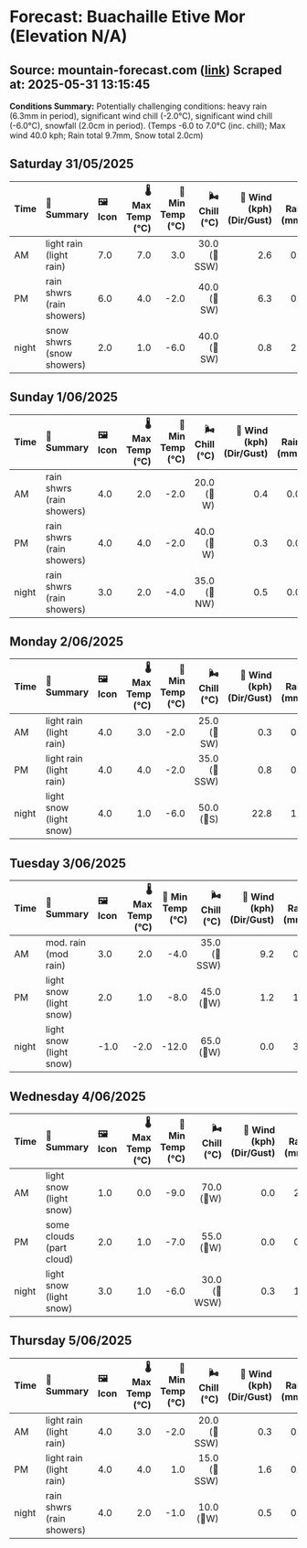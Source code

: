 # Forecast: Buachaille Etive Mor (Elevation N/A)
**Source:** mountain-forecast.com ([link](https://www.mountain-forecast.com/peaks/Buachaille-Etive-Mor/forecasts/1020))
**Scraped at:** 2025-05-31 13:15:45
---

**Conditions Summary:** Potentially challenging conditions: heavy rain (6.3mm in period), significant wind chill (-2.0°C), significant wind chill (-6.0°C), snowfall (2.0cm in period). (Temps -6.0 to 7.0°C (inc. chill); Max wind 40.0 kph; Rain total 9.7mm, Snow total 2.0cm)

## Saturday 31/05/2025
| **Time** | **📝 Summary** | **🖼️ Icon** | **🌡️ Max Temp (°C)** | **🥶 Min Temp (°C)** | **🌬️ Chill (°C)** | **💨 Wind (kph) (Dir/Gust)** | **💧 Rain (mm)** | **❄️ Snow (cm)** | **☁️ Cloud Base (m)** | **🧊 Freezing Lvl (m)** |
|:------- |:------- |:----- |--------------: |-------------: |-----------: |---------------------: |---------: |----------: |---------------: |----------------: |
| AM      | light rain<br><span class="icon-desc">(light rain)</span> | 7.0 | 7.0 | 3.0 | 30.0<br>(🧭SSW) | 2.6 | 0.0 | 300 | 2200 |
| PM      | rain shwrs<br><span class="icon-desc">(rain showers)</span> | 6.0 | 4.0 | -2.0 | 40.0<br>(🧭SW) | 6.3 | 0.0 | 250 | 1900 |
| night   | snow shwrs<br><span class="icon-desc">(snow showers)</span> | 2.0 | 1.0 | -6.0 | 40.0<br>(🧭SW) | 0.8 | 2.0 | 650 | 1250 |

## Sunday 1/06/2025
| **Time** | **📝 Summary** | **🖼️ Icon** | **🌡️ Max Temp (°C)** | **🥶 Min Temp (°C)** | **🌬️ Chill (°C)** | **💨 Wind (kph) (Dir/Gust)** | **💧 Rain (mm)** | **❄️ Snow (cm)** | **☁️ Cloud Base (m)** | **🧊 Freezing Lvl (m)** |
|:------- |:------- |:----- |--------------: |-------------: |-----------: |---------------------: |---------: |----------: |---------------: |----------------: |
| AM      | rain shwrs<br><span class="icon-desc">(rain showers)</span> | 4.0 | 2.0 | -2.0 | 20.0<br>(🧭W) | 0.4 | 0.0 | 350 | 1300 |
| PM      | rain shwrs<br><span class="icon-desc">(rain showers)</span> | 4.0 | 4.0 | -2.0 | 40.0<br>(🧭W) | 0.3 | 0.0 | 1450 | 1600 |
| night   | rain shwrs<br><span class="icon-desc">(rain showers)</span> | 3.0 | 2.0 | -4.0 | 35.0<br>(🧭NW) | 0.5 | 0.0 | 350 | 1300 |

## Monday 2/06/2025
| **Time** | **📝 Summary** | **🖼️ Icon** | **🌡️ Max Temp (°C)** | **🥶 Min Temp (°C)** | **🌬️ Chill (°C)** | **💨 Wind (kph) (Dir/Gust)** | **💧 Rain (mm)** | **❄️ Snow (cm)** | **☁️ Cloud Base (m)** | **🧊 Freezing Lvl (m)** |
|:------- |:------- |:----- |--------------: |-------------: |-----------: |---------------------: |---------: |----------: |---------------: |----------------: |
| AM      | light rain<br><span class="icon-desc">(light rain)</span> | 4.0 | 3.0 | -2.0 | 25.0<br>(🧭SW) | 0.3 | 0.0 | 550 | 1350 |
| PM      | light rain<br><span class="icon-desc">(light rain)</span> | 4.0 | 4.0 | -2.0 | 35.0<br>(🧭SSW) | 0.8 | 0.0 | 650 | 1700 |
| night   | light snow<br><span class="icon-desc">(light snow)</span> | 4.0 | 1.0 | -6.0 | 50.0<br>(🧭S) | 22.8 | 1.0 | 300 | 1700 |

## Tuesday 3/06/2025
| **Time** | **📝 Summary** | **🖼️ Icon** | **🌡️ Max Temp (°C)** | **🥶 Min Temp (°C)** | **🌬️ Chill (°C)** | **💨 Wind (kph) (Dir/Gust)** | **💧 Rain (mm)** | **❄️ Snow (cm)** | **☁️ Cloud Base (m)** | **🧊 Freezing Lvl (m)** |
|:------- |:------- |:----- |--------------: |-------------: |-----------: |---------------------: |---------: |----------: |---------------: |----------------: |
| AM      | mod. rain<br><span class="icon-desc">(mod rain)</span> | 3.0 | 2.0 | -4.0 | 35.0<br>(🧭SSW) | 9.2 | 0.0 | 200 | 1450 |
| PM      | light snow<br><span class="icon-desc">(light snow)</span> | 2.0 | 1.0 | -8.0 | 45.0<br>(🧭W) | 1.2 | 1.0 | 300 | 1300 |
| night   | light snow<br><span class="icon-desc">(light snow)</span> | -1.0 | -2.0 | -12.0 | 65.0<br>(🧭W) | 0.0 | 3.0 | 300 | 700 |

## Wednesday 4/06/2025
| **Time** | **📝 Summary** | **🖼️ Icon** | **🌡️ Max Temp (°C)** | **🥶 Min Temp (°C)** | **🌬️ Chill (°C)** | **💨 Wind (kph) (Dir/Gust)** | **💧 Rain (mm)** | **❄️ Snow (cm)** | **☁️ Cloud Base (m)** | **🧊 Freezing Lvl (m)** |
|:------- |:------- |:----- |--------------: |-------------: |-----------: |---------------------: |---------: |----------: |---------------: |----------------: |
| AM      | light snow<br><span class="icon-desc">(light snow)</span> | 1.0 | 0.0 | -9.0 | 70.0<br>(🧭W) | 0.0 | 2.0 | 250 | 1100 |
| PM      | some clouds<br><span class="icon-desc">(part cloud)</span> | 2.0 | 1.0 | -7.0 | 55.0<br>(🧭W) | 0.0 | 0.0 | 350 | 1200 |
| night   | light snow<br><span class="icon-desc">(light snow)</span> | 3.0 | 1.0 | -6.0 | 30.0<br>(🧭WSW) | 0.3 | 1.0 | 600 | 1250 |

## Thursday 5/06/2025
| **Time** | **📝 Summary** | **🖼️ Icon** | **🌡️ Max Temp (°C)** | **🥶 Min Temp (°C)** | **🌬️ Chill (°C)** | **💨 Wind (kph) (Dir/Gust)** | **💧 Rain (mm)** | **❄️ Snow (cm)** | **☁️ Cloud Base (m)** | **🧊 Freezing Lvl (m)** |
|:------- |:------- |:----- |--------------: |-------------: |-----------: |---------------------: |---------: |----------: |---------------: |----------------: |
| AM      | light rain<br><span class="icon-desc">(light rain)</span> | 4.0 | 3.0 | -2.0 | 20.0<br>(🧭SSW) | 0.3 | 0.0 | 350 | 1550 |
| PM      | light rain<br><span class="icon-desc">(light rain)</span> | 4.0 | 4.0 | 1.0 | 15.0<br>(🧭SSW) | 1.6 | 0.0 | 300 | 1700 |
| night   | rain shwrs<br><span class="icon-desc">(rain showers)</span> | 4.0 | 2.0 | -1.0 | 10.0<br>(🧭W) | 0.5 | 0.0 | 450 | 1650 |